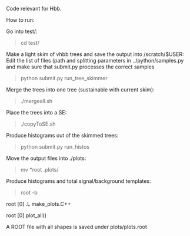 Code relevant for Hbb.

How to run:

Go into test/:

> cd test/

Make a light skim of vhbb trees and save the output into /scratch/$USER:
Edit the list of files (path and splitting parameters in ../python/samples.py
and make sure that submit.py processes the correct samples 

> python submit.py run_tree_skimmer

Merge the trees into one tree (sustainable with current skim):

> ./mergeall.sh

Place the trees into a SE:

> ./copyToSE.sh

Produce histograms out of the skimmed trees:

> python submit.py run_histos

Move the output files into ./plots:

> mv *root .plots/

Produce histograms and total signal/background templates:

> root -b

root [0] .L make_plots.C++

root [0] plot_all()

A ROOT file with all shapes is saved under plots/plots.root

